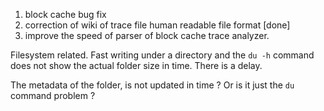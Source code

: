 

1. block cache bug fix 
2. correction of wiki of trace file human readable file format [done]
3. improve the  speed of parser of block cache trace analyzer.




Filesystem related.
Fast writing under a directory and the 
`du -h` command does not show the actual folder size in time. There is a delay.

The metadata of the folder, is not updated in time ?
Or is it just the   `du` command problem ?
